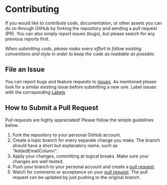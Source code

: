 Contributing
============

If you would like to contribute code, documentation, or other assets you can do so through GitHub by forking the repository and sending a pull request (PR). You can also simply report issues (bugs), but please search for any previous reports first.

*When submitting code, please make every effort to follow existing conventions and style in order to keep the code as readable as possible.*

File an Issue
-------------

You can report bugs and feature requests to [Issues](https://github.com/the-code-innovator/sudoku/issues). As mentioned please look for a similar existing issue before submitting a new one.
Label issues with the corrsponding [Labels](https://github.com/the-code-innovator/sudoku/labels)

How to Submit a Pull Request
----------------------------

Pull requests are highly appreciated! Please follow the simple guidelines below.

1. Fork the repository to your personal GitHub account.
1. Create a topic branch for every separate change you make. The branch should have a short but explanatory name, such as "AddedEmailColumn".
1. Apply your changes, committing at logical breaks. Make sure your changes are well-tested.
1. Push your branch to your personal account and create a [pull request](https://help.github.com/articles/using-pull-requests/).
1. Watch for comments or acceptance on your [pull request](https://github.com/the-code-innovator/sudoku/pulls). The pull request can be updated by just pushing to the original branch.
